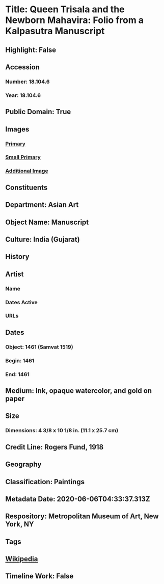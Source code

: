 # Title: Queen Trisala and the Newborn Mahavira: Folio from a Kalpasutra Manuscript
## Highlight: False
## Accession
### Number: 18.104.6
### Year: 18.104.6
## Public Domain: True
## Images
### [Primary](https://images.metmuseum.org/CRDImages/as/original/DP154785.jpg)
### [Small Primary](https://images.metmuseum.org/CRDImages/as/web-large/DP154785.jpg)
### [Additional Image](https://images.metmuseum.org/CRDImages/as/original/DP154786.jpg)
## Constituents
## Department: Asian Art
## Object Name: Manuscript
## Culture: India (Gujarat)
## History
## Artist
### Name
### Dates Active
### URLs
## Dates
### Object: 1461 (Samvat 1519)
### Begin: 1461
### End: 1461
## Medium: Ink, opaque watercolor, and gold on paper
## Size
### Dimensions: 4 3/8 x 10 1/8 in. (11.1 x 25.7 cm)
## Credit Line: Rogers Fund, 1918
## Geography
## Classification: Paintings
## Metadata Date: 2020-06-06T04:33:37.313Z
## Respository: Metropolitan Museum of Art, New York, NY
## Tags
## [Wikipedia](https://www.wikidata.org/wiki/Q78915558)
## Timeline Work: False